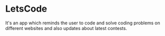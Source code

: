 # LetsCode
It's an app which reminds the user to code and solve coding problems on different websites and also updates about latest contests.
